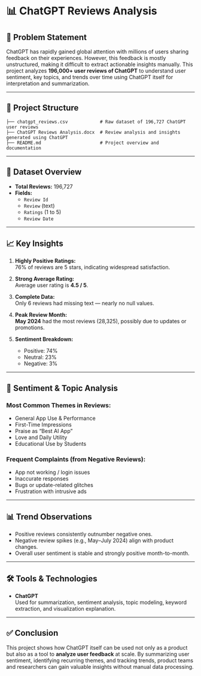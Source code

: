 # 📊 ChatGPT Reviews Analysis

## 🧩 Problem Statement

ChatGPT has rapidly gained global attention with millions of users sharing feedback on their experiences. However, this feedback is mostly unstructured, making it difficult to extract actionable insights manually. This project analyzes **196,000+ user reviews of ChatGPT** to understand user sentiment, key topics, and trends over time using ChatGPT itself for interpretation and summarization.

---

## 📁 Project Structure

```
├── chatgpt_reviews.csv            # Raw dataset of 196,727 ChatGPT user reviews
├── ChatGPT Reviews Analysis.docx  # Review analysis and insights generated using ChatGPT
├── README.md                      # Project overview and documentation
```

---

## 📄 Dataset Overview

- **Total Reviews:** 196,727
- **Fields:**
  - `Review Id`
  - `Review` (text)
  - `Ratings` (1 to 5)
  - `Review Date`

---

## 📈 Key Insights

1. **Highly Positive Ratings:**  
   76% of reviews are 5 stars, indicating widespread satisfaction.

2. **Strong Average Rating:**  
   Average user rating is **4.5 / 5**.

3. **Complete Data:**  
   Only 6 reviews had missing text — nearly no null values.

4. **Peak Review Month:**  
   **May 2024** had the most reviews (28,325), possibly due to updates or promotions.

5. **Sentiment Breakdown:**  
   - Positive: 74%  
   - Neutral: 23%  
   - Negative: 3%

---

## 💬 Sentiment & Topic Analysis

### Most Common Themes in Reviews:

- General App Use & Performance  
- First-Time Impressions  
- Praise as “Best AI App”  
- Love and Daily Utility  
- Educational Use by Students

### Frequent Complaints (from Negative Reviews):

- App not working / login issues  
- Inaccurate responses  
- Bugs or update-related glitches  
- Frustration with intrusive ads

---

## 📊 Trend Observations

- Positive reviews consistently outnumber negative ones.
- Negative review spikes (e.g., May–July 2024) align with product changes.
- Overall user sentiment is stable and strongly positive month-to-month.

---

## 🛠 Tools & Technologies

- **ChatGPT**  
  Used for summarization, sentiment analysis, topic modeling, keyword extraction, and visualization explanation.

---

## ✅ Conclusion

This project shows how ChatGPT itself can be used not only as a product but also as a tool to **analyze user feedback** at scale. By summarizing user sentiment, identifying recurring themes, and tracking trends, product teams and researchers can gain valuable insights without manual data processing.
